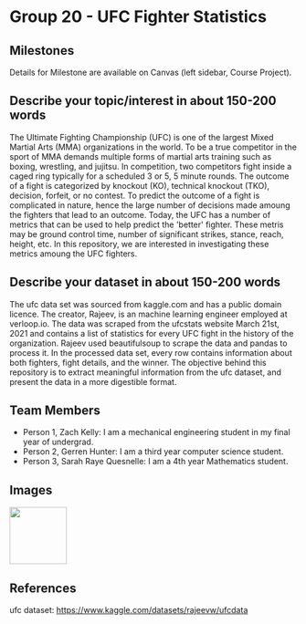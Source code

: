 # Group 20 - UFC Fighter Statistics

## Milestones

Details for Milestone are available on Canvas (left sidebar, Course Project).

## Describe your topic/interest in about 150-200 words

The Ultimate Fighting Championship (UFC) is one of the largest Mixed Martial Arts (MMA) organizations in the world. To be a true competitor in the sport of MMA demands multiple forms of martial arts training such as boxing, wrestling, and jujitsu. In competition, two competitors fight inside a caged ring typically for a scheduled 3 or 5, 5 minute rounds. The outcome of a fight is categorized by knockout (KO), technical knockout (TKO), decision, forfeit, or no contest. To predict the outcome of a fight is complicated in nature, hence the large number of decisions made amoung the fighters that lead to an outcome. Today, the UFC has a number of metrics that can be used to help predict the 'better' fighter. These metris may be ground control time, number of significant strikes, stance, reach, height, etc. In this repository, we are interested in investigating these metrics amoung the UFC fighters.

## Describe your dataset in about 150-200 words

The ufc data set was sourced from kaggle.com and has a public domain licence. The creator, Rajeev, is an machine learning engineer employed at verloop.io. The data was scraped from the ufcstats website March 21st, 2021 and contains a list of statistics for every UFC fight in the history of the organization. Rajeev used beautifulsoup to scrape the data and pandas to process it. In the processed data set, every row contains information about both fighters, fight details, and the winner. The objective behind this repository is to extract meaningful information from the ufc dataset, and present the data in a more digestible format.

## Team Members

- Person 1, Zach Kelly: I am a mechanical engineering student in my final year of undergrad. 
- Person 2, Gerren Hunter: I am a third year computer science student.
- Person 3, Sarah Raye Quesnelle: I am a 4th year Mathematics student.

## Images

<img src ="https://upload.wikimedia.org/wikipedia/commons/9/92/UFC_Logo.svg" width="100px">

## References

ufc dataset: https://www.kaggle.com/datasets/rajeevw/ufcdata



